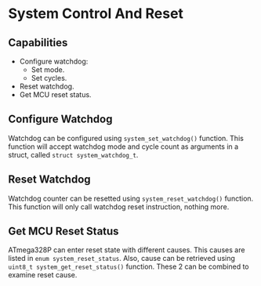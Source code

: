 # System Control And Reset

## Capabilities

* Configure watchdog:
	* Set mode.
	* Set cycles.
* Reset watchdog.
* Get MCU reset status.

## Configure Watchdog

Watchdog can be configured using `system_set_watchdog()` function. This function
will accept watchdog mode and cycle count as arguments in a struct, called
`struct system_watchdog_t`.

## Reset Watchdog

Watchdog counter can be resetted using `system_reset_watchdog()` function. This
function will only call watchdog reset instruction, nothing more.

## Get MCU Reset Status

ATmega328P can enter reset state with different causes. This causes are listed
in `enum system_reset_status`. Also, cause can be retrieved using
`uint8_t system_get_reset_status()` function. These 2 can be combined to examine
reset cause.
